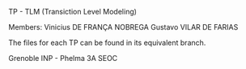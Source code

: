 TP - TLM (Transiction Level Modeling)

Members: 
Vinicius DE FRANÇA NOBREGA
Gustavo VILAR DE FARIAS

The files for each TP can be found in its equivalent branch.

Grenoble INP - Phelma
3A SEOC
